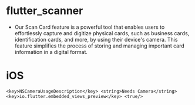 # flutter_scanner
*  Our Scan Card feature is a powerful tool that enables users to effortlessly capture and digitize physical cards, such as business cards, identification cards, and more, by using their device's camera. This feature simplifies the process of storing and managing important card information in a digital format.
#  iOS
   `<key>NSCameraUsageDescription</key>
   <string>Needs Camera</string>
   <key>io.flutter.embedded_views_preview</key>
   <true/>`